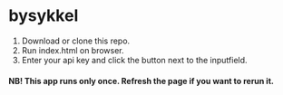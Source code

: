 # bysykkel

1. Download or clone this repo.
2. Run index.html on browser.
3. Enter your api key and click the button next to the inputfield.

#### NB! This app runs only once. Refresh the page if you want to rerun it. 
